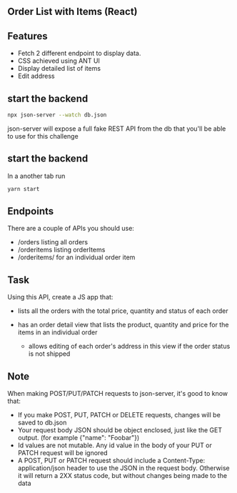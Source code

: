## Order List with Items (React)

## Features
- Fetch 2 different endpoint to display data.
- CSS achieved using ANT UI
- Display detailed list of items
- Edit address

## start the backend

```sh
npx json-server --watch db.json
```

json-server will expose a full fake REST API from the db that you'll be able to use for this challenge

## start the backend
In a another tab run

```sh
yarn start
```

## Endpoints
There are a couple of APIs you should use:

* /orders listing all orders
* /orderitems listing orderItems
* /orderitems/<ID> for an individual order item

## Task
Using this API, create a JS app that:

* lists all the orders with the total price, quantity and status of each order

* has an order detail view that lists the product, quantity and price for the items in an individual order
    * allows editing of each order's address in this view if the order status is not shipped

## Note
When making POST/PUT/PATCH requests to json-server, it's good to know that:

* If you make POST, PUT, PATCH or DELETE requests, changes will be saved to db.json
* Your request body JSON should be object enclosed, just like the GET output. (for example {"name": "Foobar"})
* Id values are not mutable. Any id value in the body of your PUT or PATCH request will be ignored
* A POST, PUT or PATCH request should include a Content-Type: application/json header to use the JSON in the request body. Otherwise it will return a 2XX status code, but without changes being made to the data

